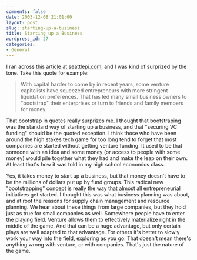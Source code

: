 ```yaml
---
comments: false
date: 2003-12-08 21:01:00
layout: post
slug: starting-up-a-business
title: Starting up a Business
wordpress_id: 27
categories:
- General
---
```


I ran across [this article at seattlepi.com](http://seattlepi.nwsource.com/venture/151145_vc05.html?source=rss), and I was kind of surprized by the tone.  Take this quote for example:


> With capital harder to come by in recent years, some venture capitalists have squeezed entrepreneurs with more stringent liquidation preferences. That has led many small business owners to "bootstrap" their enterprises or turn to friends and family members for money.


That bootstrap in quotes really surprizes me. I thought that bootstraping was the standard way of starting up a business, and that "securing VC funding" should be the quoted exception. I think those who have been around the high stakes tech game for too long tend to forget that most companies are started without getting venture funding. It used to be that someone with an idea and some money (or access to people with some money) would pile together what they had and make the leap on their own. At least that's how it was told in my high school economics class.

Yes, it takes money to start up a business, but that money doesn't have to be the millions of dollars put up by fund groups. This radical new "bootstrapping" concept is really the way that almost all entrepreneurial initiatives get started. I thought this was what business planning was about, and at root the reasons for supply chain management and resource planning. We hear about these things from large companies, but they hold just as true for small companies as well. Somewhere people have to enter the playing field. Venture allows them to effectively materialize right in the middle of the game. And that can be a huge advantage, but only certain plays are well adapted to that advantage. For others it's better to slowly work your way into the field, exploring as you go. That doesn't mean there's anything wrong with venture, or with companies. That's just the nature of the game.
